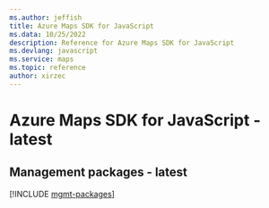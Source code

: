 ```yaml
---
ms.author: jeffish
title: Azure Maps SDK for JavaScript
ms.data: 10/25/2022
description: Reference for Azure Maps SDK for JavaScript
ms.devlang: javascript
ms.service: maps
ms.topic: reference
author: xirzec
---
```

# Azure Maps SDK for JavaScript - latest

## Management packages - latest
[!INCLUDE [mgmt-packages](maps-mgmt-index.md)]